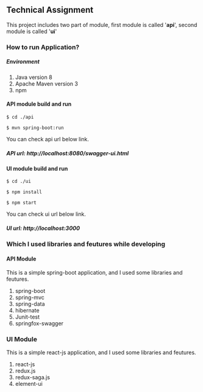 
## Technical Assignment

This project includes two part of module, first module is called '**api**', second module is called '**ui**'


### How to run Application? 

##### Environment
1. Java version 8
2. Apache Maven version 3
3. npm 

#### API  module build and run
```
$ cd ./api
```
```
$ mvn spring-boot:run
```
You can check api url below link.
##### API url: http://localhost:8080/swagger-ui.html

#### UI  module build and run
```
$ cd ./ui
```
```
$ npm install
```
```
$ npm start
```
You can check ui url below link.
##### UI url: http://localhost:3000

### Which I used libraries and feutures while developing

#### API Module 
This is a simple spring-boot application, and I used some libraries and feutures.

1. spring-boot
2. spring-mvc
2. spring-data
3. hibernate
4. Junit-test
5. springfox-swagger 

### UI Module 
This is a simple react-js application, and I used some libraries and feutures.

1. react-js 
2. redux.js 
2. redux-saga.js 
3. element-ui 
